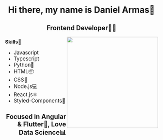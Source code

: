 <h1 align="center">Hi there, my name is Daniel Armas👋</h1>
<h2 align="center">Frontend Developer👨‍💻</h2>
  <img align='right' src="https://media.giphy.com/media/ZeFG00TVXs54Pw4c8e/giphy.gif" width="300"/>
  <div align='left'>
  <h3>Skills🚀</h3>
  <ul style="font-size: 1.2em;">
    <li>Javascript</li>
    <li>Typescript</li>
    <li>Python🐍</li>
    <li>HTML📦</li>
    <li>CSS📱</li>
    <li>Node.js💻</li>
    <li>React.js⚛️</li>
    <li>Styled-Components💅</li>
  </ul>
  </div>
<h2 align="right">Focused in Angular & Flutter🤫, Love Data Science📊</h2>
<!--
**DanielArmR/DanielArmR** is a ✨ _special_ ✨ repository because its `README.md` (this file) appears on your GitHub profile.

Here are some ideas to get you started:

- 🔭 I’m currently working on ...
- 🌱 I’m currently learning ...
- 👯 I’m looking to collaborate on ...
- 🤔 I’m looking for help with ...
- 💬 Ask me about ...
- 📫 How to reach me: ...
- 😄 Pronouns: ...
- ⚡ Fun fact: ...
-->
